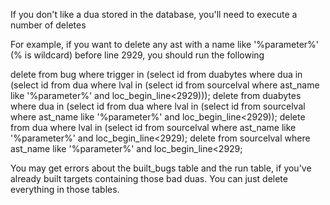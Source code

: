 If you don't like a dua stored in the database, you'll need to execute a number of deletes

For example, if you want to delete any ast with a name like '%parameter%' (% is wildcard) before line 2929, you should run the following


delete from bug where trigger in (select id from duabytes where dua in (select id from dua where lval in (select id from sourcelval where ast_name like '%parameter%' and loc_begin_line<2929)));
delete from duabytes where dua in (select id from dua where lval in (select id from sourcelval where ast_name like '%parameter%' and loc_begin_line<2929));
delete from dua where lval in (select id from sourcelval where ast_name like '%parameter%' and loc_begin_line<2929);
delete from sourcelval where ast_name like '%parameter%' and loc_begin_line<2929;

You may get errors about the built_bugs table and the run table, if you've already built targets containing those bad duas. You can just delete everything in those tables.
